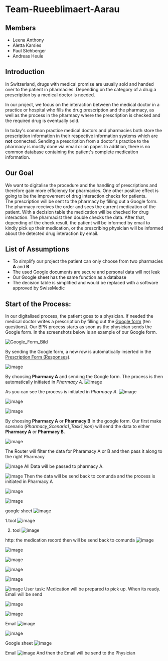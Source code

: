 # Team-Rueeblimaert-Aarau
## Members

- Leena Anthony
- Aletta Karsies
- Paul Stehberger
- Andreas Heule

## Introduction

In Switzerland, drugs with medical promise are usually sold and handed over to the patient in pharmacies. Depending on the category of a drug a prescription by a medical doctor is needed.

In our project, we focus on the interaction between the medical doctor in a practice or hospital who fills the drug prescription and the pharmacy, as well as the process in the pharmacy where the prescription is checked and the required drug is eventually sold.

In today's common practice medical doctors and pharmacies both store the prescription information in their respective information systems which are **not** connected. Sending a prescription from a doctor's practice to the pharmacy is mostly done via email or on paper. In addition, there is no common database containing the patient's complete medication information.

## Our Goal

We want to digitalise the procedure and the handling of prescriptions and therefore gain more efficiency for pharmacies. One other positive effect is going to be the improvement of drug interaction checks for patients.  
The prescription will be sent to the pharmacy by filling out a Google form. The pharmacy receives the order and sees the current medication of the patient. With a decision table the medication will be checked for drug interaction. The pharmacist then double checks the data. After that, depending of the check result, the patient will be informed by email to kindly pick up their medication, or the prescribing physician will be informed about the detected drug interaction by email.

## List of Assumptions

- To simplify our project the patient can only choose from two pharmacies **A** and **B**
-	The used Google documents are secure and personal data will not leak
-	Our Google sheet has the same function as a database
- The decision table is simplified and would be replaced with a software approved by SwissMedic

## Start of the Process:

In our digitalised process, the patient goes to a physician. If needed the medical doctor writes a prescription by filling out the [Google form][1] (ten questions). Our BPN process starts as soon as the physician sends the Google form. In the screenshots below is an example of our Google form.

[1]: https://docs.google.com/forms/d/e/1FAIpQLSfqVcNNJvv8UbSqdx3HZtLKWscjcq13AHXkysQsV_cB3ej1MA/viewform
![Google_Form_Bild](https://user-images.githubusercontent.com/115709957/208297194-c8e7322f-9d16-46d3-89f3-b84006da64dc.jpg)

By sending the Google form, a new row is automatically inserted in the [Prescription Form (Responses)][2].

[2]: https://docs.google.com/spreadsheets/d/1xP-jTlqB5-bax8qxv7f1s43OcnDquWo0AHF_OP_aLEc/edit#gid=1636714263

![image](https://user-images.githubusercontent.com/115709957/208297491-2eea2048-43d4-4e56-98b9-06a952f9f7c6.png)

By choosing **Pharmacy A** and sending the Google form. The process is then automatically initiated in *Pharmacy A*.
![image](https://user-images.githubusercontent.com/115709957/208297748-970dff39-1174-448f-b9ab-a80520d03fdb.png)

As you can see the process is initiated in *Pharmacy A*.
![image](https://user-images.githubusercontent.com/115709957/208297768-95fd1ed4-f18a-41af-ad33-e077509ad49f.png)







![image](https://user-images.githubusercontent.com/115709957/209001835-aad677fd-aff0-4c5e-b1d3-844213653510.png)





![image](https://user-images.githubusercontent.com/115709957/209001861-63387c09-e27e-40cc-b552-2ce6e6a32de7.png)

By choosing **Pharmacy A** or **Pharmacy B** in the google form. Our first make scenario (*Pharmacy_Scenario1_Task1.json*) will send the data to either **Pharmacy A** or **Pharmacy B**.

![image](https://user-images.githubusercontent.com/115709957/209001900-3ed89301-9fc3-4b4d-b506-2e13b30b0221.png)

The Router will filter the data for Pharamacy A or B and then pass it along to the right Pharmacy

![image](https://user-images.githubusercontent.com/115709957/209001948-df0d4acf-8b5d-46f6-8c3e-5b05f61759f6.png)
All Data will be passed to pharmacy A. 

![image](https://user-images.githubusercontent.com/115709957/209001997-b57b0000-bd0c-4d2b-b819-7fd4b736b58a.png)
Then the data will be send back to comunda and the process is initiated in Pharmacy A

![image](https://user-images.githubusercontent.com/115709957/209002024-025f681d-5645-4485-a107-7f8cfc40dd92.png)

![image](https://user-images.githubusercontent.com/115709957/209002041-92716fb0-dc5d-430e-b7d2-db0b8903b8c5.png)

google sheet
![image](https://user-images.githubusercontent.com/115709957/209002059-38188e99-f47c-4e14-ac19-efb56850bdd4.png)

1.tool
![image](https://user-images.githubusercontent.com/115709957/209002076-fc30e509-9adb-4b1e-ab24-cd61765b9696.png)

2. tool
![image](https://user-images.githubusercontent.com/115709957/209002155-d18210f1-840d-4e09-9697-6f8a545e9f7b.png)

http: the medication record then will be send back to comunda
![image](https://user-images.githubusercontent.com/115709957/209002192-fe4cd3e0-738c-46a9-b9e3-8fbf42a5b78a.png)

![image](https://user-images.githubusercontent.com/115709957/209002225-e2b43dcd-a031-4c59-9288-9dfc32a36c2b.png)

![image](https://user-images.githubusercontent.com/115709957/209002242-8df6160b-c570-4697-97d2-37efae24cec4.png)


![image](https://user-images.githubusercontent.com/115709957/209002255-6a2446d5-12c5-4b01-95ff-35bec9754c67.png)

![image](https://user-images.githubusercontent.com/115709957/209002279-2509f8f1-d1c8-477c-9d0b-bfaa34a3603c.png)

![image](https://user-images.githubusercontent.com/115709957/209002298-86c4577a-ed93-4a6d-9398-390e52d3bfc4.png)
User task: Medication will be prepared to pick up. When its ready. Emali will be send

![image](https://user-images.githubusercontent.com/115709957/209002318-0fa33eb6-4436-4e9f-8af0-228135d53207.png)

![image](https://user-images.githubusercontent.com/115709957/209002330-ceaac104-64a6-4fb4-8025-a9b4419b6302.png)


Email
![image](https://user-images.githubusercontent.com/115709957/209002360-65598a09-50a1-4b75-a5f1-10baf58fe8ed.png)

![image](https://user-images.githubusercontent.com/115709957/209002385-4b92bf3b-acb7-483f-a98e-954e7e492c37.png)


Google sheet
![image](https://user-images.githubusercontent.com/115709957/209002424-8511c387-5e7f-4958-8cf5-022ce60b3e63.png)


Email
![image](https://user-images.githubusercontent.com/115709957/209002467-5975762b-d168-4992-83c0-d7e3c0096ed0.png)
And then the Email will be send to the Physician










